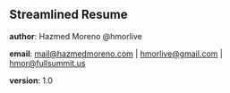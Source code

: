 ## Streamlined Resume

**author**: Hazmed Moreno @hmorlive

**email**: mail@hazmedmoreno.com | hmorlive@gmail.com | hmor@fullsummit.us

**version**: 1.0